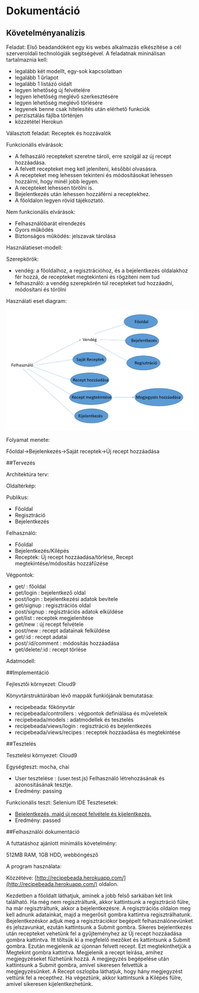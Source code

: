 # Dokumentáció

## Követelményanalízis

Feladat: 
Első beadandóként  egy kis  webes alkalmazás elkészítése a cél szerveroldali technológiák segítségével. 
A feladatnak mininálisan tartalmaznia kell:

- legalább két modellt, egy-sok kapcsolatban
- legalább 1 űrlapot
- legalább 1 listázó oldalt
- legyen lehetőség új felvételére
- legyen lehetőség meglévő szerkesztésére
- legyen lehetőség meglévő törlésére
- legyenek benne csak hitelesítés után elérhető funkciók
- perzisztálás fájlba történjen
- közzététel Herokun

Választott feladat: Receptek és hozzávalók

Funkcionális elvárások:
- A felhaszáló recepteket szeretne tároli, erre szolgál az új recept hozzáadása.
- A felvett recepteket meg kell jeleníteni, későbbi olvasásra.
- A recepteket meg lehessen tekinteni és módosításokat lehessen hozzáírni, hogy minél jobb legyen.
- A recepteket lehessen törölni is.
- Bejelentkezés után lehessen hozzáférni a receptekhez.
- A főoldalon legyen rövid tájékoztató.

Nem funkcionális elvárások:
- Felhasználóbarát elrendezés
- Gyors működés
- Biztonságos működés: jelszavak tárolása

Használatieset-modell:

Szerepkörök:
- vendég: a főoldalhoz, a regisztrációhoz, és a bejelentkezés oldalakhoz fér hozzá, de recepteket megtekinteni és rögzíteni nem tud
- felhasználó: a vendég szerepkörén túl recepteket tud hozzáadni, módosítani és törölni

Használati eset diagram:

![Használati eset diagram](pictures/receptb.png)

Folyamat menete:

Főoldal->Bejelenkezés->Saját receptek->Új recept hozzáadása

##Tervezés

Architektúra terv:

Oldaltérkép:

Publikus:
- Főoldal
- Regisztráció
- Bejelentkezés

Felhasználó:
- Főoldal
- Bejelentkezés/Kilépés
- Receptek: Új recept hozzáadása/törlése, Recept megtekintése/módosítás hozzáfűzése

Végpontok:

- get/ : főoldal
- get/login : bejelentkező oldal
- post/login : bejelentkezési adatok bevitele
- get/signup : regisztrációs oldal
- post/signup : regisztrációs adatok elküldése
- get/list : receptek megjelenítése
- get/new : új recept felvétele
- post/new : recept adatainak felküldése
- get/:id : recept adatai
- post/:id/comment : módosítás hozzáadása
- get/delete/:id : recept törlése

Adatmodell:


##Implementáció

Fejlesztői környezet: Cloud9

Könyvtárstruktúrában lévő mappák funkiójának bemutatása:

- recipebeada: főkönyvtár
- recipebeada/controllers : végpontok definiálása és műveleteik
- recipebeada/models : adatmodellek és tesztelés
- recipebeada/views/login : regisztráció és bejelentkezés
- recipebeada/views/recipes : receptek hozzáadása és megtekintése

##Tesztelés

Tesztelési környezet: Cloud9

Egységteszt: mocha, chai
- User tesztelése : (user.test.js) Felhasználó létrehozásának és azonosításának tesztje.
- Eredmény: passing

Funkcionális teszt: Selenium IDE
Tesztesetek:
- [Bejelentkezés, majd új recept felvétele és kijelentkezés.](https://github.com/dies45/recipebeada/blob/master/tests/recipebtest.html)
- Eredmény: passed

##Felhasználói dokumentáció

A futtatáshoz ajánlott minimális követelmény: 

512MB RAM, 1GB HDD, webböngésző

A program használata:

Közzétéve: [http://recipebeada.herokuapp.com/](http://recipebeada.herokuapp.com/) oldalon.

Kezdetben a főoldalt láthatjuk, aminek a jobb felső sarkában két link található. Ha még nem regisztráltunk, akkor kattintsunk a regisztráció fülre, ha már regisztráltunk, akkor a bejelentkezésre. A regisztrációs oldalon meg kell adnunk adatainkat, majd a megerősít gombra kattintva regisztrálhatunk. Bejelentkezéskor adjuk meg a regisztrációkor begépelt felhasználónevünket és jelszavunkat, ezután kattintsunk a Submit gombra. Sikeres bejelentkezés után recepteket vehetünk fel a gyűjteményhez az Új recept hozzáadása gombra kattintva. Itt töltsük ki a megfelelő mezőket és kattintsunk a Submit gombra. Ezután megjelenik az újonnan felvett recept. Ezt megtekinthetjük a Megtekint gombra kattintva. Megjelenik a recept leírása, amihez megjegyzéseket fűzhetünk hozzá. A megjegyzés begépelése után kattintsunk a Submit gombra, amivel sikeresen felvettük a megjegyzésünket. A Recept oszlopba láthatjuk, hogy hány megjegyzést vettünk fel a recepthez. Ha végeztünk, akkor kattintsunk a Kilépés fülre, amivel sikeresen kijelentkezhetünk. 
